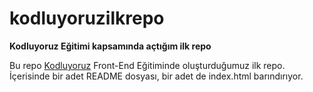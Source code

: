 # kodluyoruzilkrepo
**Kodluyoruz Eğitimi kapsamında açtığım ilk repo**

Bu repo [Kodluyoruz](https://www.kodluyoruz.org) Front-End Eğitiminde oluşturduğumuz ilk repo. İçerisinde bir adet README dosyası, bir adet de index.html barındırıyor.

